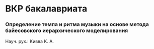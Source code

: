 # ВКР бакалавриата

### Определение темпа и ритма музыки на основе метода байесовского иерархического моделирования

Науч. рук.: Кивва К. А.
